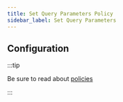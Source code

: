 ```yaml
---
title: Set Query Parameters Policy
sidebar_label: Set Query Parameters
---
```


<!-- Description goes here-->

## Configuration

:::tip

Be sure to read about [policies](/docs/policies)

:::

<PolicyConfig id="set-query-params-inbound" />
